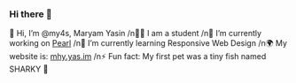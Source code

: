 ### Hi there 👋

<!--
**my4s/my4s** is a ✨ _special_ ✨ repository because its `README.md` (this file) appears on your GitHub profile.

Here are some ideas to get you started:

- 🔭 I’m currently working on <a href="https://github.com/my4s/Pearl/edit/main/README.md">Pearl</a>
- 🌱 I’m currently learning Responsive Web Design
- 👯 I’m looking to collaborate on ...
- 🤔 I’m looking for help with ..
- 📫 How to reach me: https://mhy.yas.im/
- ⚡ Fun fact: My first pet was a tiny fish named SHARKY 🦈
-->

👋 Hi, I’m @my4s, Maryam Yasin
/n✍🏻 I am a student
/n🔭 I’m currently working on <a href="https://github.com/my4s/Pearl/edit/main/README.md">Pearl</a>
/n🌱 I’m currently learning Responsive Web Design
/n🌍 My website is: <a href="https://github.com/my4s/Pearl/edit/main/README.md">mhy.yas.im</a>
/n⚡ Fun fact: My first pet was a tiny fish named SHARKY 🦈
